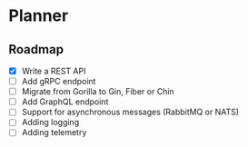 # Planner

## Roadmap

- [x] Write a REST API
- [ ] Add gRPC endpoint
- [ ] Migrate from Gorilla to Gin, Fiber or Chin
- [ ] Add GraphQL endpoint
- [ ] Support for asynchronous messages (RabbitMQ or NATS)
- [ ] Adding logging
- [ ] Adding telemetry

